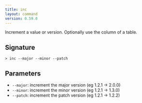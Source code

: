 ```yaml
---
title: inc
layout: command
version: 0.59.0
---
```


Increment a value or version. Optionally use the column of a table.

## Signature

```> inc --major --minor --patch```

## Parameters

 -  `--major`: increment the major version (eg 1.2.1 -> 2.0.0)
 -  `--minor`: increment the minor version (eg 1.2.1 -> 1.3.0)
 -  `--patch`: increment the patch version (eg 1.2.1 -> 1.2.2)

